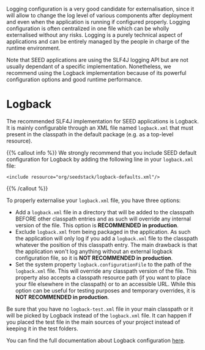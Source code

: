 Logging configuration is a very good candidate for externalisation, since it will allow to change the log level of
various components after deployment and even when the application is running if configured properly. Logging configuration
is often centralized in one file which can be wholly externalised without any risks. Logging is a purely technical
aspect of applications and can be entirely managed by the people in charge of the runtime environment.

Note that SEED applications are using the SLF4J logging API but are not usually dependant of a specific implementation. 
Nonetheless, we recommend using the Logback implementation because of its powerful configuration options and good 
runtime performance.

# Logback

The recommended SLF4J implementation for SEED applications is Logback. It is mainly configurable through an XML file
named `logback.xml` that must present in the classpath in the default package (e.g. as a top-level resource). 

{{% callout info %}}
We strongly recommend that you include SEED default configuration for Logback by adding the following line in your 
`logback.xml` file:

    <include resource="org/seedstack/logback-defaults.xml"/>
{{% /callout %}}

To properly externalise your `logback.xml` file, you have three options:

* Add a `logback.xml` file in a directory that will be added to the classpath BEFORE other classpath entries and as
such will override any internal version of the file. This option is **RECOMMENDED in production**.
* Exclude `logback.xml` from being packaged in the application. As such the application will only log if you add a 
`logback.xml` file to the classpath whatever the position of this classpath entry. The main drawback is that the
application won't log anything without an external logback configuration file, so it is **NOT RECOMMENDED in production**.
* Set the system property `logback.configurationFile` to the path of the `logback.xml` file. This will override any
classpath version of the file. This property also accepts a classpath resource path (if you want to place your file
elsewhere in the classpath) or to an accessible URL. While this option can be useful for testing purposes and temporary
overrides, it is **NOT RECOMMENDED in production**.

<div class="callout callout-warning">
Be sure that you have no <code>logback-test.xml</code> file in your main classpath or it will be picked by Logback instead
of the <code>logback.xml</code> file. It can happen if you placed the test file in the main sources of your project instead
of keeping it in the test folders.
</div>

You can find the full documentation about Logback configuration [here](http://logback.qos.ch/manual/configuration.html).
